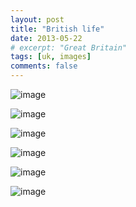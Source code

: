 ```yaml
---
layout: post
title: "British life"
date: 2013-05-22
# excerpt: "Great Britain"
tags: [uk, images]
comments: false
---
```


<!-- Here are some examples of what a post with images might look like. If you want to display two or three images next to each other responsively use `figure` with the appropriate `class`. Each instance of `figure` is auto-numbered and displayed in the caption. -->

![image](https://goo.gl/qVokCP)

![image](https://goo.gl/nyMHpn)

![image](https://goo.gl/YQAQd7)

![image](https://goo.gl/1M51o2)

![image](https://goo.gl/Y7Rd8v)

![image](https://goo.gl/6s8nzC)



<!-- <figure>
	<a href="https://goo.gl/qVokCP"><img src="https://goo.gl/qVokCP"></a>
</figure> -->
